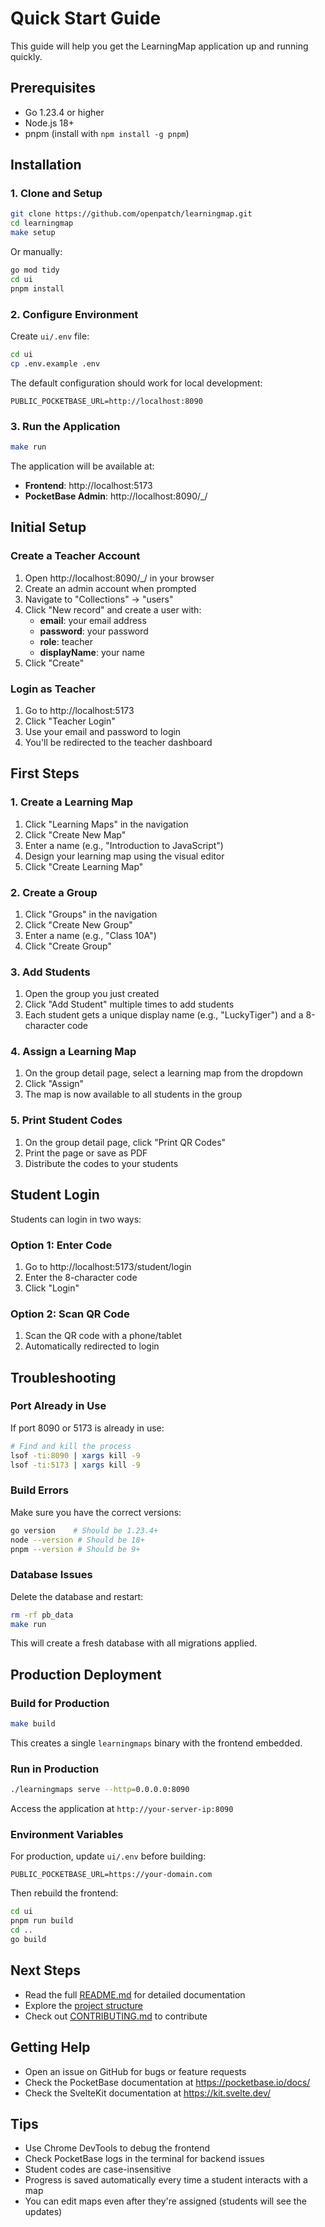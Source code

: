 # Quick Start Guide

This guide will help you get the LearningMap application up and running quickly.

## Prerequisites

- Go 1.23.4 or higher
- Node.js 18+ 
- pnpm (install with `npm install -g pnpm`)

## Installation

### 1. Clone and Setup

```bash
git clone https://github.com/openpatch/learningmap.git
cd learningmap
make setup
```

Or manually:

```bash
go mod tidy
cd ui
pnpm install
```

### 2. Configure Environment

Create `ui/.env` file:

```bash
cd ui
cp .env.example .env
```

The default configuration should work for local development:
```env
PUBLIC_POCKETBASE_URL=http://localhost:8090
```

### 3. Run the Application

```bash
make run
```

The application will be available at:
- **Frontend**: http://localhost:5173
- **PocketBase Admin**: http://localhost:8090/_/

## Initial Setup

### Create a Teacher Account

1. Open http://localhost:8090/_/ in your browser
2. Create an admin account when prompted
3. Navigate to "Collections" → "users"
4. Click "New record" and create a user with:
   - **email**: your email address
   - **password**: your password
   - **role**: teacher
   - **displayName**: your name
5. Click "Create"

### Login as Teacher

1. Go to http://localhost:5173
2. Click "Teacher Login"
3. Use your email and password to login
4. You'll be redirected to the teacher dashboard

## First Steps

### 1. Create a Learning Map

1. Click "Learning Maps" in the navigation
2. Click "Create New Map"
3. Enter a name (e.g., "Introduction to JavaScript")
4. Design your learning map using the visual editor
5. Click "Create Learning Map"

### 2. Create a Group

1. Click "Groups" in the navigation
2. Click "Create New Group"
3. Enter a name (e.g., "Class 10A")
4. Click "Create Group"

### 3. Add Students

1. Open the group you just created
2. Click "Add Student" multiple times to add students
3. Each student gets a unique display name (e.g., "LuckyTiger") and a 8-character code

### 4. Assign a Learning Map

1. On the group detail page, select a learning map from the dropdown
2. Click "Assign"
3. The map is now available to all students in the group

### 5. Print Student Codes

1. On the group detail page, click "Print QR Codes"
2. Print the page or save as PDF
3. Distribute the codes to your students

## Student Login

Students can login in two ways:

### Option 1: Enter Code
1. Go to http://localhost:5173/student/login
2. Enter the 8-character code
3. Click "Login"

### Option 2: Scan QR Code
1. Scan the QR code with a phone/tablet
2. Automatically redirected to login

## Troubleshooting

### Port Already in Use

If port 8090 or 5173 is already in use:

```bash
# Find and kill the process
lsof -ti:8090 | xargs kill -9
lsof -ti:5173 | xargs kill -9
```

### Build Errors

Make sure you have the correct versions:

```bash
go version    # Should be 1.23.4+
node --version # Should be 18+
pnpm --version # Should be 9+
```

### Database Issues

Delete the database and restart:

```bash
rm -rf pb_data
make run
```

This will create a fresh database with all migrations applied.

## Production Deployment

### Build for Production

```bash
make build
```

This creates a single `learningmaps` binary with the frontend embedded.

### Run in Production

```bash
./learningmaps serve --http=0.0.0.0:8090
```

Access the application at `http://your-server-ip:8090`

### Environment Variables

For production, update `ui/.env` before building:

```env
PUBLIC_POCKETBASE_URL=https://your-domain.com
```

Then rebuild the frontend:

```bash
cd ui
pnpm run build
cd ..
go build
```

## Next Steps

- Read the full [README.md](README.md) for detailed documentation
- Explore the [project structure](README.md#project-structure)
- Check out [CONTRIBUTING.md](CONTRIBUTING.md) to contribute

## Getting Help

- Open an issue on GitHub for bugs or feature requests
- Check the PocketBase documentation at https://pocketbase.io/docs/
- Check the SvelteKit documentation at https://kit.svelte.dev/

## Tips

- Use Chrome DevTools to debug the frontend
- Check PocketBase logs in the terminal for backend issues
- Student codes are case-insensitive
- Progress is saved automatically every time a student interacts with a map
- You can edit maps even after they're assigned (students will see the updates)
